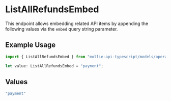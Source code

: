 # ListAllRefundsEmbed

This endpoint allows embedding related API items by appending the following values via the `embed` query string
parameter.

## Example Usage

```typescript
import { ListAllRefundsEmbed } from "mollie-api-typescript/models/operations";

let value: ListAllRefundsEmbed = "payment";
```

## Values

```typescript
"payment"
```